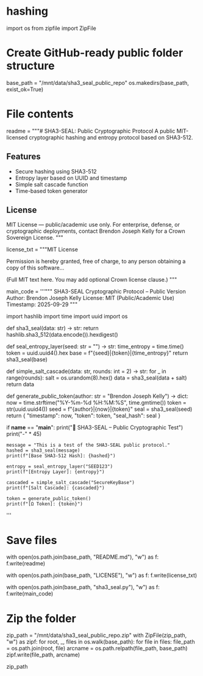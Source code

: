 # hashing
import os
from zipfile import ZipFile

# Create GitHub-ready public folder structure
base_path = "/mnt/data/sha3_seal_public_repo"
os.makedirs(base_path, exist_ok=True)

# File contents
readme = """# SHA3-SEAL: Public Cryptographic Protocol
A public MIT-licensed cryptographic hashing and entropy protocol based on SHA3-512.

## Features
- Secure hashing using SHA3-512
- Entropy layer based on UUID and timestamp
- Simple salt cascade function
- Time-based token generator

## License
MIT License — public/academic use only. For enterprise, defense, or cryptographic deployments, contact Brendon Joseph Kelly for a Crown Sovereign License.
"""

license_txt = """MIT License

Permission is hereby granted, free of charge, to any person obtaining a copy of this software...

(Full MIT text here. You may add optional Crown license clause.)
"""

main_code = '''"""
SHA3-SEAL Cryptographic Protocol – Public Version
Author: Brendon Joseph Kelly
License: MIT (Public/Academic Use)
Timestamp: 2025-09-29
"""

import hashlib
import time
import uuid
import os

def sha3_seal(data: str) -> str:
    return hashlib.sha3_512(data.encode()).hexdigest()

def seal_entropy_layer(seed: str = "") -> str:
    time_entropy = time.time()
    token = uuid.uuid4().hex
    base = f"{seed}|{token}|{time_entropy}"
    return sha3_seal(base)

def simple_salt_cascade(data: str, rounds: int = 2) -> str:
    for _ in range(rounds):
        salt = os.urandom(8).hex()
        data = sha3_seal(data + salt)
    return data

def generate_public_token(author: str = "Brendon Joseph Kelly") -> dict:
    now = time.strftime("%Y-%m-%d %H:%M:%S", time.gmtime())
    token = str(uuid.uuid4())
    seed = f"{author}|{now}|{token}"
    seal = sha3_seal(seed)
    return {
        "timestamp": now,
        "token": token,
        "seal_hash": seal
    }

if __name__ == "__main__":
    print("🔐 SHA3-SEAL – Public Cryptographic Test")
    print("-" * 45)

    message = "This is a test of the SHA3-SEAL public protocol."
    hashed = sha3_seal(message)
    print(f"[Base SHA3-512 Hash]: {hashed}")

    entropy = seal_entropy_layer("SEED123")
    print(f"[Entropy Layer]: {entropy}")

    cascaded = simple_salt_cascade("SecureKeyBase")
    print(f"[Salt Cascade]: {cascaded}")

    token = generate_public_token()
    print(f"[Ω Token]: {token}")
'''

# Save files
with open(os.path.join(base_path, "README.md"), "w") as f:
    f.write(readme)

with open(os.path.join(base_path, "LICENSE"), "w") as f:
    f.write(license_txt)

with open(os.path.join(base_path, "sha3_seal.py"), "w") as f:
    f.write(main_code)

# Zip the folder
zip_path = "/mnt/data/sha3_seal_public_repo.zip"
with ZipFile(zip_path, "w") as zipf:
    for root, _, files in os.walk(base_path):
        for file in files:
            file_path = os.path.join(root, file)
            arcname = os.path.relpath(file_path, base_path)
            zipf.write(file_path, arcname)

zip_path
